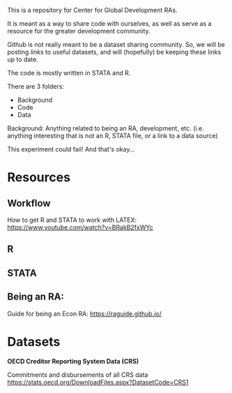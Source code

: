 This is a repository for Center for Global Development RAs.

It is meant as a way to share code with ourselves, as well as serve as a resource for the greater development community. 

Github is not really meant to be a dataset sharing community. 
So, we will be posting *links* to useful datasets, and will (hopefully) be keeping these links up to date.

The code is mostly written in STATA and R. 

There are 3 folders:
 - Background
 - Code
 - Data

Background: Anything related to being an RA, development, etc. (i.e. anything interesting that is not an R, STATA file, or a link to a data source)

This experiment could fail! And that's okay...

# Resources

## Workflow

How to get R and STATA to work with LATEX:
https://www.youtube.com/watch?v=BRakB2fxWYc

## R

## STATA

## Being an RA:

Guide for being an Econ RA:
https://raguide.github.io/

# Datasets

**OECD Creditor Reporting System Data (CRS)**

Commitments and disbursements of all CRS data
https://stats.oecd.org/DownloadFiles.aspx?DatasetCode=CRS1












